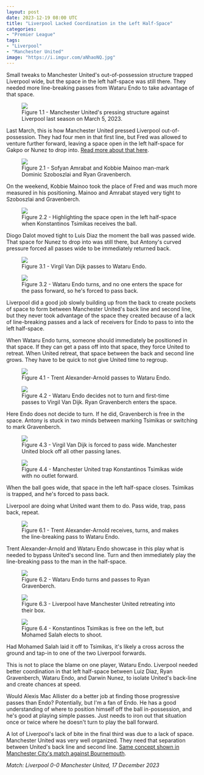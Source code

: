 ```yaml
---
layout: post
date: 2023-12-19 08:00 UTC
title: "Liverpool Lacked Coordination in the Left Half-Space"
categories:
- "Premier League"
tags:
- "Liverpool"
- "Manchester United"
image: "https://i.imgur.com/aNhaoNQ.jpg"
---
```


Small tweaks to Manchester United's out-of-possession structure trapped Liverpool wide, but the space in the left half-space was still there. They needed more line-breaking passes from Wataru Endo to take advantage of that space.

<!---more--->

<figure>
    <img src="https://i.imgur.com/RThBl4m.jpg">
    <figcaption>Figure 1.1 - Manchester United's pressing structure against Liverpool last season on March 5, 2023.</figcaption>
</figure> 

Last March, this is how Manchester United pressed Liverpool out-of-possession. They had four men in that first line, but Fred was allowed to venture further forward, leaving a space open in the left half-space for Gakpo or Nunez to drop into. [Read more about that here](https://tacticsjournal.com/Was-Fred-at-fault-for-Liverpool-first-goal-against-Man-United/). 

<figure>
    <img src="https://i.imgur.com/LqkYzmY.jpg">
    <figcaption>Figure 2.1 - Sofyan Amrabat and Kobbie Mainoo man-mark Dominic Szoboszlai and Ryan Gravenberch.</figcaption>
</figure> 

On the weekend, Kobbie Mainoo took the place of Fred and was much more measured in his positioning. Mainoo and Amrabat stayed very tight to Szoboszlai and Gravenberch. 

<figure>
    <img src="https://i.imgur.com/aNhaoNQ.jpg">
    <figcaption>Figure 2.2 - Highlighting the space open in the left half-space when Konstantinos Tsimikas receives the ball.</figcaption>
</figure> 

Diogo Dalot moved tight to Luis Diaz the moment the ball was passed wide. That space for Nunez to drop into was still there, but Antony's curved pressure forced all passes wide to be immediately returned back. 

<figure>
    <img src="https://i.imgur.com/1m7czV0.jpg">
    <figcaption>Figure 3.1 - Virgil Van Dijk passes to Wataru Endo.</figcaption>
</figure> 

<figure>
    <img src="https://i.imgur.com/jPt8dmP.jpg">
    <figcaption>Figure 3.2 - Wataru Endo turns, and no one enters the space for the pass forward, so he's forced to pass back.</figcaption>
</figure> 

Liverpool did a good job slowly building up from the back to create pockets of space to form between Manchester United's back line and second line, but they never took advantage of the space they created because of a lack of line-breaking passes and a lack of receivers for Endo to pass to into the left half-space. 

When Wataru Endo turns, someone should immediately be positioned in that space. If they can get a pass off into that space, they force United to retreat. When United retreat, that space between the back and second line grows. They have to be quick to not give United time to regroup. 

<figure>
    <img src="https://i.imgur.com/PcEbijx.jpg">
    <figcaption>Figure 4.1 - Trent Alexander-Arnold passes to Wataru Endo.</figcaption>
</figure> 

<figure>
    <img src="https://i.imgur.com/EHKmN1J.jpg">
    <figcaption>Figure 4.2 - Wataru Endo decides not to turn and first-time passes to Virgil Van Dijk. Ryan Gravenberch enters the space.</figcaption>
</figure> 

Here Endo does not decide to turn. If he did, Gravenberch is free in the space. Antony is stuck in two minds between marking Tsimikas or switching to mark Gravenberch. 

<figure>
    <img src="https://i.imgur.com/kYR3HPW.jpg">
    <figcaption>Figure 4.3 - Virgil Van Dijk is forced to pass wide. Manchester United block off all other passing lanes.</figcaption>
</figure> 

<figure>
    <img src="https://i.imgur.com/n9aO83t.jpg">
    <figcaption>Figure 4.4 - Manchester United trap Konstantinos Tsimikas wide with no outlet forward.</figcaption>
</figure> 

When the ball goes wide, that space in the left half-space closes. Tsimikas is trapped, and he's forced to pass back. 

Liverpool are doing what United want them to do. Pass wide, trap, pass back, repeat. 

<figure>
    <img src="https://i.imgur.com/yHlO7ax.jpg">
    <figcaption>Figure 6.1 - Trent Alexander-Arnold receives, turns, and makes the line-breaking pass to Wataru Endo.</figcaption>
</figure> 

Trent Alexander-Arnold and Wataru Endo showcase in this play what is needed to bypass United's second line. Turn and then immediately play the line-breaking pass to the man in the half-space. 

<figure>
    <img src="https://i.imgur.com/z4L3n8J.jpg">
    <figcaption>Figure 6.2 - Wataru Endo turns and passes to Ryan Gravenberch.</figcaption>
</figure> 

<figure>
    <img src="https://i.imgur.com/UOHHO0l.jpg">
    <figcaption>Figure 6.3 - Liverpool have Manchester United retreating into their box.</figcaption>
</figure> 

<figure>
    <img src="https://i.imgur.com/VmCa0M1.jpg">
    <figcaption>Figure 6.4 - Konstantinos Tsimikas is free on the left, but Mohamed Salah elects to shoot.</figcaption>
</figure> 

Had Mohamed Salah laid it off to Tsimikas, it's likely a cross across the ground and tap-in to one of the two Liverpool forwards. 

This is not to place the blame on one player, Wataru Endo. Liverpool needed better coordination in that left half-space between Luiz Diaz, Ryan Gravenberch, Wataru Endo, and Darwin Nunez, to isolate United's back-line and create chances at speed. 

Would Alexis Mac Allister do a better job at finding those progressive passes than Endo? Potentially, but I'm a fan of Endo. He has a good understanding of where to position himself off the ball in-possession, and he's good at playing simple passes. Just needs to iron out that situation once or twice where he doesn't turn to play the ball forward. 

A lot of Liverpool's lack of bite in the final third was due to a lack of space. Manchester United was very well organized. They need that separation between United's back line and second line. [Same concept shown in Manchester City's match against Bournemouth](https://tacticsjournal.com/2023/11/06/manchester-citys-slow-buildup-deep-counters-bournemouths-low-block/).

*Match: Liverpool 0-0 Manchester United, 17 December 2023*

